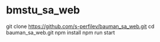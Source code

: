 # bmstu_sa_web

git clone https://github.com/s-perfilev/bauman_sa_web.git
cd bauman_sa_web.git
npm install 
npm run start
